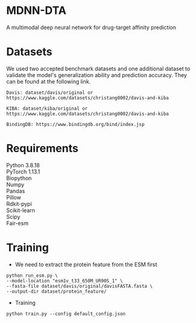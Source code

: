 # MDNN-DTA
A multimodal deep neural network for drug-target affinity prediction
# Datasets
We used two accepted benchmark datasets and one additional dataset to validate the model's generalization ability and prediction accuracy. They can be found at the following link.
```
Davis: dataset/davis/original or https://www.kaggle.com/datasets/christang0002/davis-and-kiba
```
```
KIBA: dataset/kiba/original or https://www.kaggle.com/datasets/christang0002/davis-and-kiba
```
```
BindingDB: https://www.bindingdb.org/bind/index.jsp
```

# Requirements
Python 3.8.18 <br> PyTorch 1.13.1<br> Biopython<br> Numpy<br> Pandas<br> Pillow<br> Rdkit-pypi<br> Scikit-learn<br> Scipy<br> Fair-esm<br>
# Training
* We need to extract the protein feature from the ESM first
```
python run_esm.py \
--model-location "esm1v_t33_650M_UR90S_1" \
--fasta-file dataset/davis/original/davisFASTA.fasta \
--output-dir dataset/protein_feature/
```
* Training
```
python train.py --config default_config.json
```
